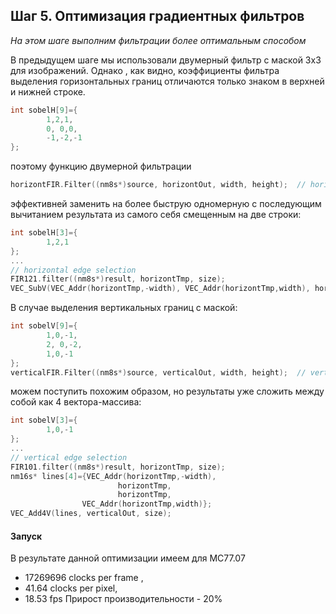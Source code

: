 ## Шаг 5. Оптимизация градиентных фильтров 
*На этом шаге выполним фильтрации более оптимальным способом*

В предыдущем шаге мы использовали двумерный фильтр с маской 3х3 для изображений. 
Однако , как видно, коэффициенты фильтра выделения горизонтальных границ отличаются только знаком в верхней и нижней строке.
```cpp
int sobelH[9]={
		1,2,1,
		0, 0,0,
		-1,-2,-1
};
```
поэтому функцию двумерной фильтрации
```cpp
horizontFIR.Filter((nm8s*)source, horizontOut, width, height);	// horizontal edge detection
```
эффективней заменить на более быструю одномерную с последующим вычитанием результата из самого себя смещенным на две строки:
```cpp
int sobelH[3]={
		1,2,1
};
... 
// horizontal edge selection 
FIR121.filter((nm8s*)result, horizontTmp, size);
VEC_SubV(VEC_Addr(horizontTmp,-width), VEC_Addr(horizontTmp,width), horizontOut, size);
```

В случае выделения вертикальных границ с маской:
```cpp
int sobelV[9]={
		1,0,-1,
		2, 0,-2,
		1,0,-1
};
verticalFIR.Filter((nm8s*)source, verticalOut, width, height);	// vertical   edge detection
```
можем поступить похожим образом, но результаты уже сложить между собой как 4 вектора-массива:
```cpp	
int sobelV[3]={
		1,0,-1
};
...
// vertical edge selection 
FIR101.filter((nm8s*)result, horizontTmp, size);
nm16s* lines[4]={VEC_Addr(horizontTmp,-width),
						horizontTmp,
						horizontTmp,
				VEC_Addr(horizontTmp,width)};
VEC_Add4V(lines, verticalOut, size); 
```

#### Запуск
В результате данной оптимизации имеем для MC77.07
- 17269696 clocks per frame ,
- 41.64 clocks per pixel, 
- 18.53 fps
Прирост производительности - 20%

